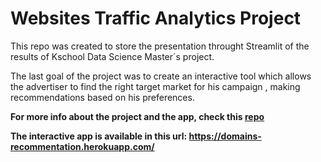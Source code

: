 # Websites Traffic Analytics Project

This repo was created to store the presentation throught Streamlit of the results of Kschool Data Science Master´s project.

The last goal of the project was to create an interactive tool which allows the advertiser to find the right target market for his campaign , making recommendations based on his preferences.

**For more info about the project and the app, check this [repo](https://github.com/rfisla/FINAL-PROJECT-OF-KSCHOOL-MASTER.git)**

**The interactive app is available in this url: https://domains-recommentation.herokuapp.com/**
